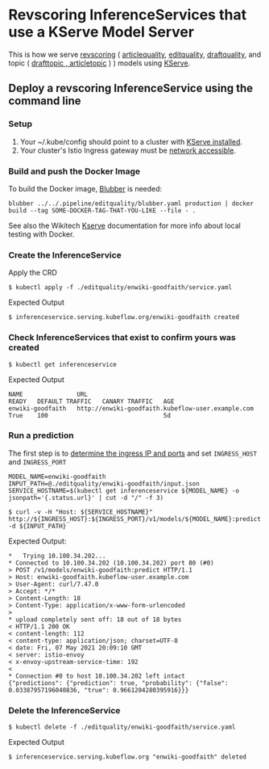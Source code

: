 # Revscoring InferenceServices that use a KServe Model Server

This is how we serve [revscoring](https://github.com/wikimedia/revscoring) ( [articlequality](https://github.com/wikimedia/articlequality), [editquality](https://github.com/wikimedia/editquality), [draftquality](https://github.com/wikimedia/draftquality), and topic ( [drafttopic , articletopic](https://github.com/wikimedia/drafttopic) ) ) models using [KServe](https://github.com/kserve/kserve).

## Deploy a revscoring InferenceService using the command line

### Setup

1. Your ~/.kube/config should point to a cluster with [KServe installed](https://github.com/kserve/kserve#installation).
2. Your cluster's Istio Ingress gateway must be [network accessible](https://istio.io/latest/docs/tasks/traffic-management/ingress/ingress-control/).

### Build and push the Docker Image

To build the Docker image, [Blubber](https://wikitech.wikimedia.org/wiki/Blubber) is needed:

```
blubber ../../.pipeline/editquality/blubber.yaml production | docker build --tag SOME-DOCKER-TAG-THAT-YOU-LIKE --file - .
```

See also the Wikitech [Kserve](https://wikitech.wikimedia.org/wiki/Machine_Learning/LiftWing/KServe) documentation for more info about local testing with Docker.

### Create the InferenceService

Apply the CRD

```
$ kubectl apply -f ./editquality/enwiki-goodfaith/service.yaml
```

Expected Output

```
$ inferenceservice.serving.kubeflow.org/enwiki-goodfaith created
```

### Check InferenceServices that exist to confirm yours was created

```
$ kubectl get inferenceservice
```

Expected Output

```
NAME               URL                                                 READY   DEFAULT TRAFFIC   CANARY TRAFFIC   AGE
enwiki-goodfaith   http://enwiki-goodfaith.kubeflow-user.example.com   True    100                                5d
```

### Run a prediction
The first step is to [determine the ingress IP and ports](https://kserve.github.io/website/get_started/first_isvc/#3-determine-the-ingress-ip-and-ports) and set `INGRESS_HOST` and `INGRESS_PORT`

```
MODEL_NAME=enwiki-goodfaith
INPUT_PATH=@./editquality/enwiki-goodfaith/input.json
SERVICE_HOSTNAME=$(kubectl get inferenceservice ${MODEL_NAME} -o jsonpath='{.status.url}' | cut -d "/" -f 3)

$ curl -v -H "Host: ${SERVICE_HOSTNAME}" http://${INGRESS_HOST}:${INGRESS_PORT}/v1/models/${MODEL_NAME}:predict -d ${INPUT_PATH}
```

Expected Output:

```
*   Trying 10.100.34.202...
* Connected to 10.100.34.202 (10.100.34.202) port 80 (#0)
> POST /v1/models/enwiki-goodfaith:predict HTTP/1.1
> Host: enwiki-goodfaith.kubeflow-user.example.com
> User-Agent: curl/7.47.0
> Accept: */*
> Content-Length: 18
> Content-Type: application/x-www-form-urlencoded
>
* upload completely sent off: 18 out of 18 bytes
< HTTP/1.1 200 OK
< content-length: 112
< content-type: application/json; charset=UTF-8
< date: Fri, 07 May 2021 20:09:10 GMT
< server: istio-envoy
< x-envoy-upstream-service-time: 192
<
* Connection #0 to host 10.100.34.202 left intact
{"predictions": {"prediction": true, "probability": {"false": 0.03387957196040836, "true": 0.9661204280395916}}}
```

### Delete the InferenceService

```
$ kubectl delete -f ./editquality/enwiki-goodfaith/service.yaml
```

Expected Output

```
$ inferenceservice.serving.kubeflow.org "enwiki-goodfaith" deleted
```